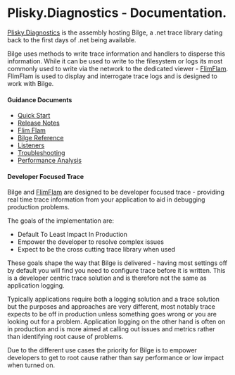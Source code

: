 # Plisky.Diagnostics - Documentation.


[Plisky.Diagnostics](https://github.com/Itsey/Plisky.Diagnostics/wiki) is the assembly hosting Bilge, a .net trace library dating back to the first days of .net being available.    

Bilge uses methods to write trace information and handlers to disperse this information.  While it can be used to write to the filesystem or logs its most commonly used to write via the network to the dedicated viewer -  [FlimFlam](https://github.com/Itsey/Plisky.FlimFlam/wiki). FlimFlam is used to display and interrogate trace logs and is designed to work with Bilge.

#### Guidance Documents

* [Quick Start](diags-guide-quickstart.md)
* [Release Notes](diags-releases.md)
* [Flim Flam](diags-flim-index.md)
* [Bilge Reference](diags-bilge-index.md)
* [Listeners](diags-handlers-index.md)
* [Troubleshooting](diags-guide-troubleshooting.md)
* [Performance Analysis](diags-guide-performance.md)


#### Developer Focused Trace

Bilge and [FlimFlam](https://github.com/Itsey/Plisky.FlimFlam/wiki) are designed to be developer focused trace - providing real time trace information from your application to aid in debugging production problems.  

The goals of the implementation are:

* Default To Least Impact In Production
* Empower the developer to resolve complex issues
* Expect to be the cross cutting trace library when used


These goals shape the way that Bilge is delivered - having most settings off by default you will find you need to configure trace before it is written.  This is a developer centric trace solution and is therefore not the same as application logging.   

Typically applications require both a logging solution and a trace solution but the purposes and approaches are very different, most notably trace expects to be off in production unless something goes wrong or you are looking out for a problem.  Application logging on the other hand is often on in production and is more aimed at calling out issues and metrics rather than identifying root cause of problems.

Due to the different use cases the priority for Bilge is to empower developers to get to root cause rather than say performance or low impact when turned on.


